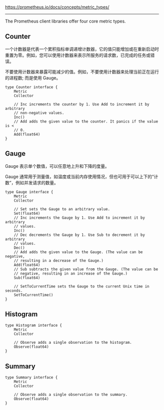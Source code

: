 https://prometheus.io/docs/concepts/metric_types/

---

The Prometheus client libraries offer four core metric types. 

## Counter

一个计数器是代表一个累积指标单调递增计数器，它的值只能增加或在重新启动时重置为零。例如，您可以使用计数器来表示所服务的请求数，已完成的任务或错误。

不要使用计数器来暴露可能减少的值。例如，不要使用计数器来处理当前正在运行的进程数; 而是使用 Gauge。

```
type Counter interface {
    Metric
    Collector

    // Inc increments the counter by 1. Use Add to increment it by arbitrary
    // non-negative values.
    Inc()
    // Add adds the given value to the counter. It panics if the value is <
    // 0.
    Add(float64)
}
```

## Gauge

Gauge 表示单个数值，可以任意地上升和下降的度量。

Gauge 通常用于测量值，如温度或当前内存使用情况，但也可用于可以上下的“计数”，例如并发请求的数量。

```
type Gauge interface {
    Metric
    Collector

    // Set sets the Gauge to an arbitrary value.
    Set(float64)
    // Inc increments the Gauge by 1. Use Add to increment it by arbitrary
    // values.
    Inc()
    // Dec decrements the Gauge by 1. Use Sub to decrement it by arbitrary
    // values.
    Dec()
    // Add adds the given value to the Gauge. (The value can be negative,
    // resulting in a decrease of the Gauge.)
    Add(float64)
    // Sub subtracts the given value from the Gauge. (The value can be
    // negative, resulting in an increase of the Gauge.)
    Sub(float64)

    // SetToCurrentTime sets the Gauge to the current Unix time in seconds.
    SetToCurrentTime()
}
```

## Histogram

```
type Histogram interface {
    Metric
    Collector

    // Observe adds a single observation to the histogram.
    Observe(float64)
}
```

## Summary

```
type Summary interface {
    Metric
    Collector

    // Observe adds a single observation to the summary.
    Observe(float64)
}
```
